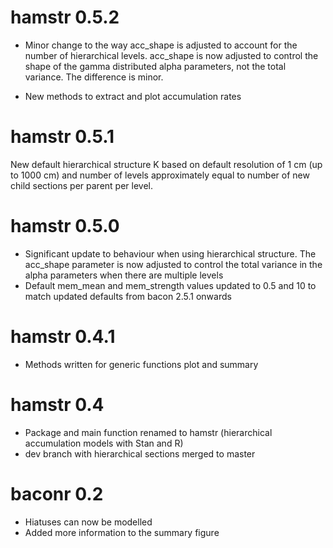# hamstr 0.5.2

* Minor change to the way acc_shape is adjusted to account for the number of hierarchical levels. acc_shape is now adjusted to control the shape of the gamma distributed alpha parameters, not the total variance. The difference is minor.

* New methods to extract and plot accumulation rates


# hamstr 0.5.1

New default hierarchical structure K based on default resolution of 1 cm (up to 1000 cm)
and number of levels approximately equal to number of new child sections per parent per level.


# hamstr 0.5.0

* Significant update to behaviour when using hierarchical structure. The acc_shape 
parameter is now adjusted to control the total variance in the alpha parameters 
when there are multiple levels
* Default mem_mean and mem_strength values updated to 0.5 and 10 to match 
updated defaults from bacon 2.5.1 onwards


# hamstr 0.4.1

* Methods written for generic functions plot and summary


# hamstr 0.4

* Package and main function renamed to hamstr (hierarchical accumulation models with Stan and R)
* dev branch with hierarchical sections merged to master


# baconr 0.2

* Hiatuses can now be modelled
* Added more information to the summary figure